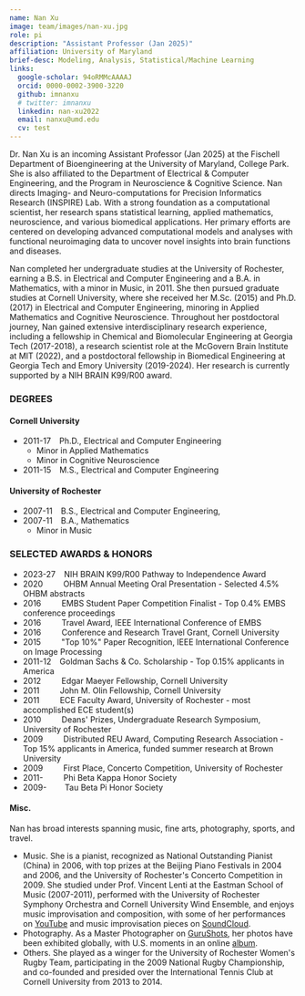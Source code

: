 ```yaml
---
name: Nan Xu
image: team/images/nan-xu.jpg
role: pi
description: "Assistant Professor (Jan 2025)"
affiliation: University of Maryland
brief-desc: Modeling, Analysis, Statistical/Machine Learning
links:
  google-scholar: 94oRMMcAAAAJ
  orcid: 0000-0002-3900-3220
  github: imnanxu
  # twitter: imnanxu
  linkedin: nan-xu2022  
  email: nanxu@umd.edu
  cv: test
---
```

Dr. Nan Xu is an incoming Assistant Professor (Jan 2025) at the Fischell Department of Bioengineering at the University of Maryland, College Park. She is also affiliated to the Department of Electrical & Computer Engineering, and the Program in Neuroscience & Cognitive Science. Nan directs Imaging- and Neuro-computations for Precision Informatics Research (INSPIRE) Lab. With a strong foundation as a computational scientist, her research spans statistical learning, applied mathematics, neuroscience, and various biomedical applications. Her primary efforts are centered on developing advanced computational models and analyses with functional neuroimaging data to uncover novel insights into brain functions and diseases. 

Nan completed her undergraduate studies at the University of Rochester, earning a B.S. in Electrical and Computer Engineering and a B.A. in Mathematics, with a minor in Music, in 2011. She then pursued graduate studies at Cornell University, where she received her M.Sc. (2015) and Ph.D. (2017) in Electrical and Computer Engineering, minoring in Applied Mathematics and Cognitive Neuroscience. Throughout her postdoctoral journey, Nan gained extensive interdisciplinary research experience, including a fellowship in Chemical and Biomolecular Engineering at Georgia Tech (2017-2018), a research scientist role at the McGovern Brain Institute at MIT (2022), and a postdoctoral fellowship in Biomedical Engineering at Georgia Tech and Emory University (2019-2024). Her research is currently supported by a NIH BRAIN K99/R00 award.

### DEGREES
#### Cornell University 
- 2011-17	&ensp; Ph.D., Electrical and Computer Engineering
  - Minor in Applied Mathematics
  - Minor in Cognitive Neuroscience
- 2011-15 &ensp; M.S., Electrical and Computer Engineering

#### University of Rochester 
- 2007-11	&ensp;  B.S., Electrical and Computer Engineering, 	
- 2007-11	&ensp;  B.A., Mathematics	
  - Minor in Music

### SELECTED AWARDS & HONORS
- 2023-27 &ensp; NIH BRAIN K99/R00 Pathway to Independence Award
- 2020 &emsp;&emsp; OHBM Annual Meeting Oral Presentation - Selected 4.5% OHBM abstracts
- 2016 &emsp;&emsp; EMBS Student Paper Competition Finalist - Top 0.4% EMBS conference proceedings
- 2016 &emsp;&emsp; Travel Award, IEEE International Conference of EMBS
- 2016 &emsp;&emsp; Conference and Research Travel Grant, Cornell University
- 2015 &emsp;&emsp; "Top 10%" Paper Recognition, IEEE International Conference on Image Processing 
- 2011-12  &ensp;   Goldman Sachs & Co. Scholarship - Top 0.15% applicants in America
- 2012 &emsp;&emsp; Edgar Maeyer Fellowship, Cornell University
- 2011 &emsp;&emsp; John M. Olin Fellowship, Cornell University 
- 2011 &emsp;&emsp; ECE Faculty Award, University of Rochester - most accomplished ECE student(s)
- 2010 &emsp;&emsp; Deans' Prizes, Undergraduate Research Symposium, University of Rochester
- 2009 &emsp;&emsp; Distributed REU Award, Computing Research Association - Top 15% applicants in America, funded summer research at Brown University
- 2009 &emsp;&emsp; First Place, Concerto Competition, University of Rochester 
- 2011- &emsp;&emsp; Phi Beta Kappa Honor Society
- 2009- &emsp;&emsp;Tau Beta Pi Honor Society

#### Misc.
 Nan has broad interests spanning music, fine arts, photography, sports, and travel. 

- Music. She is a pianist, recognized as National Outstanding Pianist (China) in 2006, with top prizes at the Beijing Piano Festivals in 2004 and 2006, and the University of Rochester's Concerto Competition in 2009. She studied under Prof. Vincent Lenti at the Eastman School of Music (2007-2011), performed with the University of Rochester Symphony Orchestra and Cornell University Wind Ensemble, and enjoys music improvisation and composition, with some of her performances on [YouTube](https://www.youtube.com/watch?v=KgcuJSqEkYk) and music improvisation pieces on [SoundCloud](https://soundcloud.com/xu-nan-47854440).
- Photography. As a Master Photographer on [GuruShots](https://gurushots.com/xiaonan.nxu/photos), her photos have been exhibited globally, with U.S. moments in an online [album](https://imnanxu.wixsite.com/west-coast-usa). 
- Others. She played as a winger for the University of Rochester Women's Rugby Team, participating in the 2009 National Rugby Championship, and co-founded and presided over the International Tennis Club at Cornell University from 2013 to 2014.